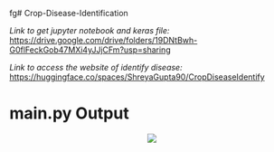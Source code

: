 fg# Crop-Disease-Identification

*Link to get jupyter notebook and keras file:*
https://drive.google.com/drive/folders/19DNtBwh-G0flFeckGob47MXi4yJJjCFm?usp=sharing

*Link to access the website of identify disease:*
https://huggingface.co/spaces/ShreyaGupta90/CropDiseaseIdentify

# main.py Output

<p align="center">
  <img src="https://github.com/user-attachments/assets/9ea3f452-f9e7-42e1-8823-01fbc490f95b" 
 />
</p>
